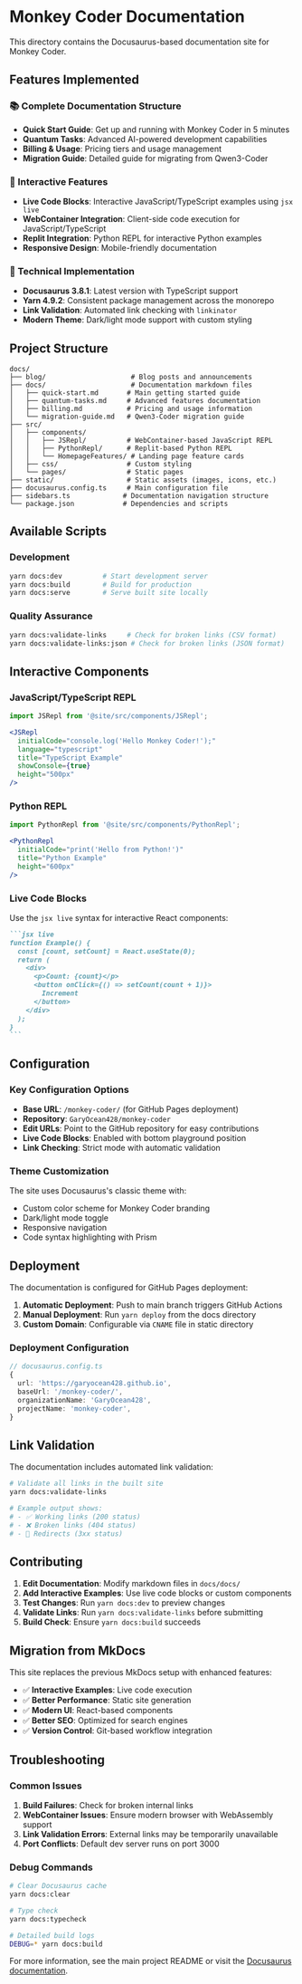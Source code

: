 # Monkey Coder Documentation

This directory contains the Docusaurus-based documentation site for Monkey Coder.

## Features Implemented

### 📚 Complete Documentation Structure
- **Quick Start Guide**: Get up and running with Monkey Coder in 5 minutes
- **Quantum Tasks**: Advanced AI-powered development capabilities
- **Billing & Usage**: Pricing tiers and usage management
- **Migration Guide**: Detailed guide for migrating from Qwen3-Coder

### 🚀 Interactive Features
- **Live Code Blocks**: Interactive JavaScript/TypeScript examples using `jsx live`
- **WebContainer Integration**: Client-side code execution for JavaScript/TypeScript
- **Replit Integration**: Python REPL for interactive Python examples
- **Responsive Design**: Mobile-friendly documentation

### 🔧 Technical Implementation
- **Docusaurus 3.8.1**: Latest version with TypeScript support
- **Yarn 4.9.2**: Consistent package management across the monorepo
- **Link Validation**: Automated link checking with `linkinator`
- **Modern Theme**: Dark/light mode support with custom styling

## Project Structure

```
docs/
├── blog/                     # Blog posts and announcements
├── docs/                     # Documentation markdown files
│   ├── quick-start.md       # Main getting started guide
│   ├── quantum-tasks.md     # Advanced features documentation
│   ├── billing.md           # Pricing and usage information
│   └── migration-guide.md   # Qwen3-Coder migration guide
├── src/
│   ├── components/
│   │   ├── JSRepl/          # WebContainer-based JavaScript REPL
│   │   ├── PythonRepl/      # Replit-based Python REPL
│   │   └── HomepageFeatures/ # Landing page feature cards
│   ├── css/                 # Custom styling
│   └── pages/               # Static pages
├── static/                  # Static assets (images, icons, etc.)
├── docusaurus.config.ts     # Main configuration file
├── sidebars.ts             # Documentation navigation structure
└── package.json            # Dependencies and scripts
```

## Available Scripts

### Development
```bash
yarn docs:dev          # Start development server
yarn docs:build        # Build for production
yarn docs:serve        # Serve built site locally
```

### Quality Assurance
```bash
yarn docs:validate-links     # Check for broken links (CSV format)
yarn docs:validate-links:json # Check for broken links (JSON format)
```

## Interactive Components

### JavaScript/TypeScript REPL
```jsx
import JSRepl from '@site/src/components/JSRepl';

<JSRepl
  initialCode="console.log('Hello Monkey Coder!');"
  language="typescript"
  title="TypeScript Example"
  showConsole={true}
  height="500px"
/>
```

### Python REPL
```jsx
import PythonRepl from '@site/src/components/PythonRepl';

<PythonRepl
  initialCode="print('Hello from Python!')"
  title="Python Example"
  height="600px"
/>
```

### Live Code Blocks
Use the `jsx live` syntax for interactive React components:

````markdown
```jsx live
function Example() {
  const [count, setCount] = React.useState(0);
  return (
    <div>
      <p>Count: {count}</p>
      <button onClick={() => setCount(count + 1)}>
        Increment
      </button>
    </div>
  );
}
```
````

## Configuration

### Key Configuration Options

- **Base URL**: `/monkey-coder/` (for GitHub Pages deployment)
- **Repository**: `GaryOcean428/monkey-coder`
- **Edit URLs**: Point to the GitHub repository for easy contributions
- **Live Code Blocks**: Enabled with bottom playground position
- **Link Checking**: Strict mode with automatic validation

### Theme Customization

The site uses Docusaurus's classic theme with:
- Custom color scheme for Monkey Coder branding
- Dark/light mode toggle
- Responsive navigation
- Code syntax highlighting with Prism

## Deployment

The documentation is configured for GitHub Pages deployment:

1. **Automatic Deployment**: Push to main branch triggers GitHub Actions
2. **Manual Deployment**: Run `yarn deploy` from the docs directory
3. **Custom Domain**: Configurable via `CNAME` file in static directory

### Deployment Configuration
```typescript
// docusaurus.config.ts
{
  url: 'https://garyocean428.github.io',
  baseUrl: '/monkey-coder/',
  organizationName: 'GaryOcean428',
  projectName: 'monkey-coder',
}
```

## Link Validation

The documentation includes automated link validation:

```bash
# Validate all links in the built site
yarn docs:validate-links

# Example output shows:
# - ✅ Working links (200 status)
# - ❌ Broken links (404 status)
# - 🔄 Redirects (3xx status)
```

## Contributing

1. **Edit Documentation**: Modify markdown files in `docs/docs/`
2. **Add Interactive Examples**: Use live code blocks or custom components
3. **Test Changes**: Run `yarn docs:dev` to preview changes
4. **Validate Links**: Run `yarn docs:validate-links` before submitting
5. **Build Check**: Ensure `yarn docs:build` succeeds

## Migration from MkDocs

This site replaces the previous MkDocs setup with enhanced features:

- ✅ **Interactive Examples**: Live code execution
- ✅ **Better Performance**: Static site generation
- ✅ **Modern UI**: React-based components
- ✅ **Better SEO**: Optimized for search engines
- ✅ **Version Control**: Git-based workflow integration

## Troubleshooting

### Common Issues

1. **Build Failures**: Check for broken internal links
2. **WebContainer Issues**: Ensure modern browser with WebAssembly support
3. **Link Validation Errors**: External links may be temporarily unavailable
4. **Port Conflicts**: Default dev server runs on port 3000

### Debug Commands
```bash
# Clear Docusaurus cache
yarn docs:clear

# Type check
yarn docs:typecheck

# Detailed build logs
DEBUG=* yarn docs:build
```

For more information, see the main project README or visit the [Docusaurus documentation](https://docusaurus.io/).
